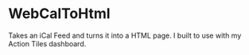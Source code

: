 # WebCalToHtml
Takes an iCal Feed and turns it into a HTML page. I built to use with my Action Tiles dashboard.
